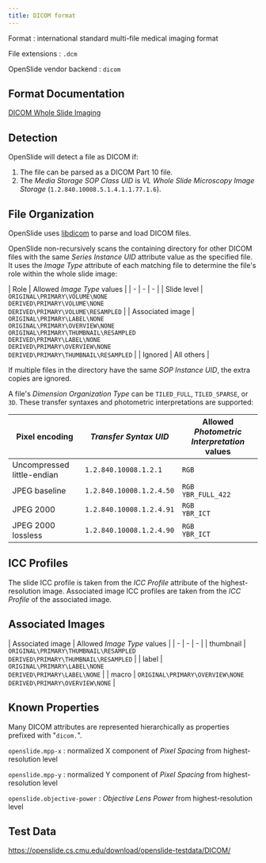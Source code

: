 ```yaml
---
title: DICOM format
---
```


Format
: international standard multi-file medical imaging format

File extensions
: `.dcm`

OpenSlide vendor backend
: `dicom`


## Format Documentation

[DICOM Whole Slide Imaging](https://dicom.nema.org/dicom/dicomwsi/)


## Detection

OpenSlide will detect a file as DICOM if:

 1. The file can be parsed as a DICOM Part 10 file.
 2. The _Media Storage SOP Class UID_ is _VL Whole Slide Microscopy Image
    Storage_ (`1.2.840.10008.5.1.4.1.1.77.1.6`).


## File Organization

OpenSlide uses [libdicom](https://github.com/ImagingDataCommons/libdicom/)
to parse and load DICOM files.

OpenSlide non-recursively scans the containing directory for other DICOM
files with the same _Series Instance UID_ attribute value as the specified
file.  It uses the _Image Type_ attribute of each matching file to determine
the file's role within the whole slide image:

| Role | Allowed _Image Type_ values |
| - | - | - |
| Slide level | `ORIGINAL\PRIMARY\VOLUME\NONE`<br>`DERIVED\PRIMARY\VOLUME\NONE`<br>`DERIVED\PRIMARY\VOLUME\RESAMPLED` |
| Associated image | `ORIGINAL\PRIMARY\LABEL\NONE`<br>`ORIGINAL\PRIMARY\OVERVIEW\NONE`<br>`ORIGINAL\PRIMARY\THUMBNAIL\RESAMPLED`<br>`DERIVED\PRIMARY\LABEL\NONE`<br>`DERIVED\PRIMARY\OVERVIEW\NONE`<br>`DERIVED\PRIMARY\THUMBNAIL\RESAMPLED` |
| Ignored | All others |

If multiple files in the directory have the same _SOP Instance UID_,
the extra copies are ignored.

A file's _Dimension Organization Type_ can be `TILED_FULL`, `TILED_SPARSE`,
or `3D`.  These transfer syntaxes and photometric interpretations are
supported:

| Pixel encoding | _Transfer Syntax UID_ | Allowed _Photometric Interpretation_ values |
| - | - | - |
| Uncompressed little-endian | `1.2.840.10008.1.2.1` | `RGB` |
| JPEG baseline | `1.2.840.10008.1.2.4.50` | `RGB`<br>`YBR_FULL_422` |
| JPEG 2000 | `1.2.840.10008.1.2.4.91` | `RGB`<br>`YBR_ICT` |
| JPEG 2000 lossless | `1.2.840.10008.1.2.4.90` | `RGB`<br>`YBR_ICT` |


## ICC Profiles

The slide ICC profile is taken from the _ICC Profile_ attribute of the
highest-resolution image.  Associated image ICC profiles are taken from the
_ICC Profile_ of the associated image.


## Associated Images

| Associated image | Allowed _Image Type_ values |
| - | - | - |
| thumbnail | `ORIGINAL\PRIMARY\THUMBNAIL\RESAMPLED`<br>`DERIVED\PRIMARY\THUMBNAIL\RESAMPLED` |
| label | `ORIGINAL\PRIMARY\LABEL\NONE`<br>`DERIVED\PRIMARY\LABEL\NONE` |
| macro | `ORIGINAL\PRIMARY\OVERVIEW\NONE`<br>`DERIVED\PRIMARY\OVERVIEW\NONE` |


## Known Properties

Many DICOM attributes are represented hierarchically as properties prefixed
with "`dicom.`".

`openslide.mpp-x`
: normalized X component of _Pixel Spacing_ from highest-resolution level

`openslide.mpp-y`
: normalized Y component of _Pixel Spacing_ from highest-resolution level

`openslide.objective-power`
: _Objective Lens Power_ from highest-resolution level


## Test Data

<https://openslide.cs.cmu.edu/download/openslide-testdata/DICOM/>
